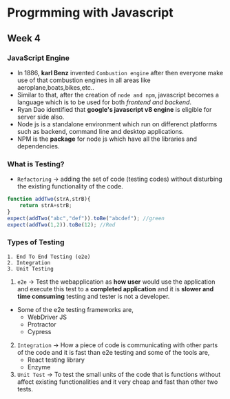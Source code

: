 # Progrmming with Javascript
## Week 4
### JavaScript Engine
* In 1886, **karl Benz** invented `Combustion engine` after then everyone make use of that combustion engines in all areas like aeroplane,boats,bikes,etc..
* Similar to that, after the creation of `node and npm`, javascript becomes a language which is to be used for both *frontend and backend*.
* Ryan Dao identified that **google's javascript v8 engine** is eligible for server side also.
* Node js is a standalone environment which run on differenct platforms such as backend, command line and desktop applications.
* NPM is the **package** for node js which have all the libraries and dependencies.
### What is Testing?
* `Refactoring` -> adding the set of code (testing codes) without disturbing the existing functionality of the code.
```javascript
function addTwo(strA,strB){
    return strA+strB;
}
expect(addTwo("abc","def")).toBe("abcdef"); //green
expect(addTwo(1,2)).toBe(12); //Red
```
### Types of Testing
    1. End To End Testing (e2e)
    2. Integration
    3. Unit Testing
1. `e2e` -> Test the webapplication as **how user** would use the application and execute this test to a **completed application** and it is **slower and time consuming** testing and tester is not a developer.
* Some of the e2e testing frameworks are,
    * WebDriver JS
    * Protractor
    * Cypress

2. `Integration` -> How a piece of code is communicating with other parts of the code and it is fast than e2e testing and some of the tools are,
    * React testing library
    * Enzyme
3. `Unit Test` -> To test the small units of the code that is functions without affect existing functionalities and it very cheap and fast than other two tests.